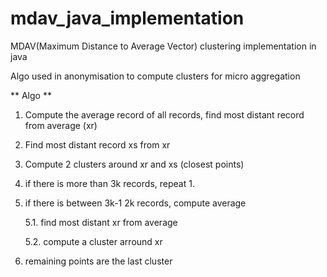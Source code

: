 # mdav_java_implementation
MDAV(Maximum Distance to Average Vector) clustering implementation in java

Algo used in anonymisation to compute clusters for micro aggregation

** Algo **
1. Compute the average record of all records, find most distant record from average (xr)
2. Find most distant record xs from xr
3. Compute 2 clusters around xr and xs (closest points)
4. if there is more than 3k records, repeat 1.
5. if there is between 3k-1 2k records, compute average

   5.1. find most distant xr from average
   
   5.2. compute a cluster arround xr
   
6. remaining points are the last cluster
